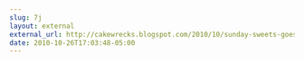 ```yaml
---
slug: 7j
layout: external
external_url: http://cakewrecks.blogspot.com/2010/10/sunday-sweets-goes-back-to-future.html
date: 2010-10-26T17:03:48-05:00
---
```

